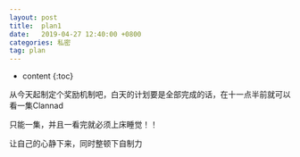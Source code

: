 ```yaml
---
layout: post
title:  plan1
date:   2019-04-27 12:40:00 +0800
categories: 私密
tag: plan
---
```


* content
{:toc}


从今天起制定个奖励机制吧，白天的计划要是全部完成的话，在十一点半前就可以看一集Clannad


只能一集，并且一看完就必须上床睡觉！！


让自己的心静下来，同时整顿下自制力





